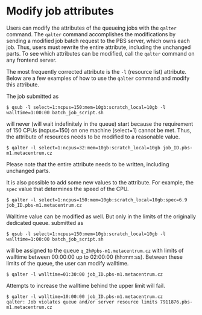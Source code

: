 # Modify job attributes

Users can modify the attributes of the queueing jobs with the `qalter` command. The `qalter` command accomplishes the modifications by sending a modified job batch request to the PBS server, which owns each job. Thus, users must rewrite the entire attribute, including the unchanged parts. To see which attributes can be modified, call the `qalter` command on any frontend server.

The most frequently corrected attribute is the `-l` (resource list) attribute. Below are a few examples of how to use the `qalter` command and modify this attribute.

The job submitted as

    $ qsub -l select=1:ncpus=150:mem=10gb:scratch_local=10gb -l walltime=1:00:00 batch_job_script.sh

will never (will wait indefinitely in the queue) start because the requirement of 150 CPUs (ncpus=150) on one machine (select=1) cannot be met. Thus, the attribute of resources needs to be modified to a reasonable value.

    $ qalter -l select=1:ncpus=32:mem=10gb:scratch_local=10gb job_ID.pbs-m1.metacentrum.cz

Please note that the entire attribute needs to be written, including unchanged parts.

It is also possible to add some new values to the attribute. For example, the `spec` value that determines the speed of the CPU.

    $ qalter -l select=1:ncpus=150:mem=10gb:scratch_local=10gb:spec=6.9 job_ID.pbs-m1.metacentrum.cz

Walltime value can be modified as well. But only in the limits of the originally dedicated queue. submitted as

    $ qsub -l select=1:ncpus=150:mem=10gb:scratch_local=10gb -l walltime=1:00:00 batch_job_script.sh

will  be assigned to the queue `q_2h@pbs-m1.metacentrum.cz` with limits of walltime between 00:00:00 up to 02:00:00 (hh:mm:ss). Between these limits of the queue, the user can modify walltime.

    $ qalter -l walltime=01:30:00 job_ID.pbs-m1.metacentrum.cz

Attempts to increase the walltime behind the upper limit will fail.

    $ qalter -l walltime=10:00:00 job_ID.pbs-m1.metacentrum.cz
    qalter: Job violates queue and/or server resource limits 7911876.pbs-m1.metacentrum.cz

